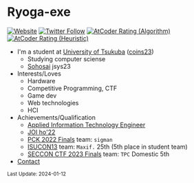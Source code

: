 # Ryoga-exe


[![Website](https://img.shields.io/website?label=ryoga.dev&style=for-the-badge&url=https%3A%2F%2Fryoga.dev)](https://ryoga.dev)
[![Twitter Follow](https://img.shields.io/badge/follow-%40Ryoga__exe-1DA1F2?logo=twitter&style=for-the-badge)](https://twitter.com/intent/follow?screen_name=Ryoga_exe)
[![AtCoder Rating (Algorithm)](https://badgen.org/img/atcoder/Ryoga_exe/rating/algorithm?style=for-the-badge&label=Rating+%28algo%29)](https://atcoder.jp/users/Ryoga_exe?contestType=algo)
[![AtCoder Rating (Heuristic)](https://badgen.org/img/atcoder/Ryoga_exe/rating/heuristic?style=for-the-badge&label=Rating+%28heuristic%29)](https://atcoder.jp/users/Ryoga_exe?contestType=heuristic)

- I'm a student at [University of Tsukuba](https://www.tsukuba.ac.jp/en/) ([coins23](https://www.coins.tsukuba.ac.jp/en/))
  - Studying computer sciense
  - [Sohosai](https://github.com/sohosai) jsys23
- Interests/Loves
  - Hardware
  - Competitive Programming, CTF
  - Game dev
  - Web technologies
  - HCI
- Achievements/Qualification
  - [Applied Information Technology Engineer](https://www.ipa.go.jp/shiken/kubun/list.html)
  - [JOI ho'22](https://www.ioi-jp.org/joi-2022)
  - [PCK 2022 Finals](https://pckoshien.u-aizu.ac.jp/final/2022final.html) team: `sigman`
  - [ISUCON13](https://isucon.net/archives/57993937.html) team: `Maxif.` 25th (5th place in student team)
  - [SECCON CTF 2023 Finals](https://ctf.seccon.jp/) team: `TPC` Domestic 5th 
- [Contact](https://github.com/Ryoga-exe/Life-public/issues)

<small>Last Update: 2024-01-12</small>
